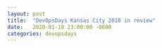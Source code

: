```yaml
---
layout: post
title:  "DevOpsDays Kansas City 2018 in review"
date:   2020-01-10 23:00:00 -0600
categories: devopsdays
---
```




